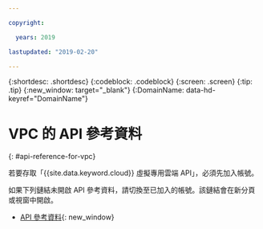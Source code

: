 ```yaml
---

copyright:

  years: 2019

lastupdated: "2019-02-20"

---
```


{:shortdesc: .shortdesc}
{:codeblock: .codeblock}
{:screen: .screen}
{:tip: .tip}
{:new_window: target="_blank"}
{:DomainName: data-hd-keyref="DomainName"}

# VPC 的 API 參考資料
{: #api-reference-for-vpc}

若要存取「{{site.data.keyword.cloud}} 虛擬專用雲端 API」，必須先加入帳號。 

如果下列鏈結未開啟 API 參考資料，請切換至已加入的帳號。該鏈結會在新分頁或視窗中開啟。

* [API 參考資料](https://{DomainName}/apidocs/rias){: new_window}
